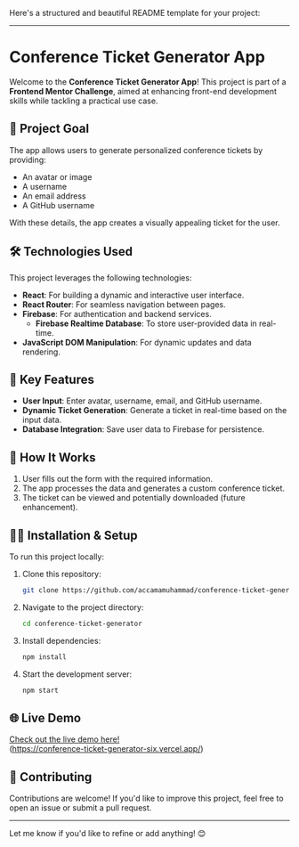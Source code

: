 Here's a structured and beautiful README template for your project:

---

# Conference Ticket Generator App

Welcome to the **Conference Ticket Generator App**! This project is part of a **Frontend Mentor Challenge**, aimed at enhancing front-end development skills while tackling a practical use case.

## 🚀 Project Goal

The app allows users to generate personalized conference tickets by providing:

- An avatar or image
- A username
- An email address
- A GitHub username

With these details, the app creates a visually appealing ticket for the user.

## 🛠️ Technologies Used

This project leverages the following technologies:

- **React**: For building a dynamic and interactive user interface.
- **React Router**: For seamless navigation between pages.
- **Firebase**: For authentication and backend services.
  - **Firebase Realtime Database**: To store user-provided data in real-time.
- **JavaScript DOM Manipulation**: For dynamic updates and data rendering.

## 🌟 Key Features

- **User Input**: Enter avatar, username, email, and GitHub username.
- **Dynamic Ticket Generation**: Generate a ticket in real-time based on the input data.
- **Database Integration**: Save user data to Firebase for persistence.

## 📖 How It Works

1. User fills out the form with the required information.
2. The app processes the data and generates a custom conference ticket.
3. The ticket can be viewed and potentially downloaded (future enhancement).

## 🧑‍💻 Installation & Setup

To run this project locally:

1. Clone this repository:
   ```bash
   git clone https://github.com/accamamuhammad/conference-ticket-generator.git
   ```
2. Navigate to the project directory:
   ```bash
   cd conference-ticket-generator
   ```
3. Install dependencies:
   ```bash
   npm install
   ```
4. Start the development server:
   ```bash
   npm start
   ```

## 🌐 Live Demo

[Check out the live demo here!](#)  
(https://conference-ticket-generator-six.vercel.app/)

## 🤝 Contributing

Contributions are welcome! If you'd like to improve this project, feel free to open an issue or submit a pull request.

---

Let me know if you'd like to refine or add anything! 😊

